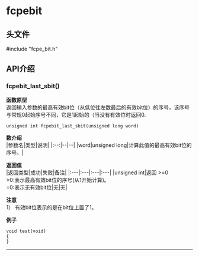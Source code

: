 # fcpebit
## 头文件
#include  "fcpe_bit.h"

## API介绍
### fcpebit_last_sbit()

__函数原型__ <br/>
返回输入参数的最高有效bit位（从低位往左数最后的有效bit位）的序号，该序号与常规0起始序号不同，它是1起始的（当没有有效位时返回0. <br/>
```
unsigned int fcpebit_last_sbit(unsigned long word)
```
__数介绍__ <br/>
|参数名|类型|说明|
|:--:|--|--|
|word|unsigned long|计算此值的最高有效bit位的序号。|

__返回值__ <br/>
|返回类型|成功|失败|备注|
|:---|:---|:---|:---|
|unsigned int|返回 >=0 <br/>>0:表示最高有效bit位的序号(从1开始计算)。<br/>=0:表示无有效bit位|无|无|

__注意__ <br/>
 1） 有效bit位表示的是在bit位上置了1。
  
__例子__ <br/>
```
void test(void)
{  
}
```
______________________

